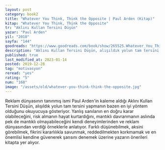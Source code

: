 ```yaml
---
layout: post
category: book2
title: "Whatever You Think, Think the Opposite | Paul Arden (Kitap)"
kitap: "Whatever You Think, Think the Opposite"
tr: "Aklını Kullan Tersini Düşün"
yazar: "Paul Arden"
yil: "2018"
sayfa: "144"
goodreads: "https://www.goodreads.com/book/show/265525.Whatever_You_Think_Think_the_Opposite"
description: "Aklını Kullan Tersini Düşün, alışıldık yolun tam tersini yapmanın bazen en iyi yöntem olduğunu okuyucuya gösteriyor."
published: true
last_modified_at: 2023-01-14
posted: 2019-12-28
tag: "motivasyon"
reread: "yes"
rating: "5"
num: "160"
image: "/assets/old/whatever-you-think-think-the-opposite.jpg"
---
```


Reklam dünyasının tanınmış ismi Paul Arden'in kaleme aldığı Aklını Kullan Tersini Düşün, alışıldık yolun tam tersini yapmanın bazen en iyi yöntem olduğunu okuyucuya gösteriyor. Yanlış sanılanın en doğru karar olabileceğini, risk almanın hayat kurtardığını, mantıklı davranmanın aslında pek de mantıklı olmayabileceğini kendi deneyimlerinden ve reklam dünyasından verdiği örneklerle anlatıyor. Farklı düşünebilmek, aksini görebilmek, fikrini kararlılıkla savunmak, reddedilmekten korkmamak ve en önemlisi kendine güvenerek şansını denemek üzerine yazarın önerileri kitapta yer alıyor.
